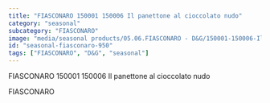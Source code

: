 ```yaml
---
title: "FIASCONARO 150001 150006 Il panettone al cioccolato nudo"
category: "seasonal"
subcategory: "FIASCONARO"
image: "media/seasonal products/05.06.FIASCONARO - D&G/150001-150006-Il-panettone-al-cioccolato-nudo.jpg"
id: "seasonal-fiasconaro-950"
tags: ["FIASCONARO", "D&G", "seasonal"]
---
```


FIASCONARO 150001 150006 Il panettone al cioccolato nudo

FIASCONARO
